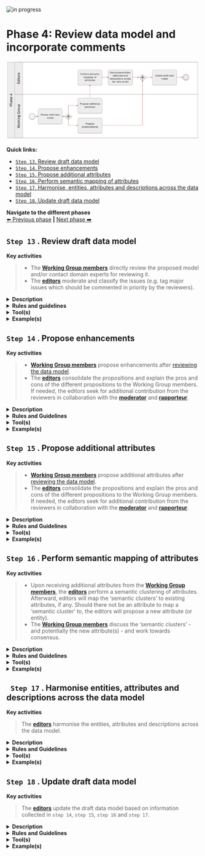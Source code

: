![in progress](https://img.shields.io/badge/status-in%20progress-yellow)


# Phase 4: Review data model and incorporate comments
![Process_Phase 4](img/methodology_phase4.PNG)

**Quick links:**
- [`Step 13`. Review draft data model](phase4.md#step-13-review-draft-data-model)
- [`Step 14`. Propose enhancements](phase4.md#step-14-proposition-enhancements)
- [`Step 15`. Propose additional attributes](phase4.md#step-15-propose-additional-attributes)
- [`Step 16`. Perform semantic mapping of attributes](phase4.md#step-16-perform-semantic-mapping-of-attributes)
- [`Step 17`. Harmonise, entities, attributes and descriptions across the data model](phase4.md#step-17-harmonise-entities-attributes-and-descriptions-across-the-data-model)
- [`Step 18`. Update draft data model](phase4.md#step-18-update-draft-data-model)

**Navigate to the different phases**\
[:arrow_left: Previous phase](phase3.md) **|**
[Next phase :arrow_right:](phase5.md)

## `Step 13` . Review draft data model

**Key activities**

> * The [<b>Working Group members</b>](../stakeholders#working-group) directly review the proposed model and/or contact domain experts for reviewing it. 
> * The [<b>editors</b>](../stakeholders#editors) moderate and classify the issues (e.g. tag major issues which should be commented in priority by the reviewers).

<details>
  <summary><b>Description</b></summary>
  
  Each published draft of the Data Model is reviewed by the Working Group members and domain experts when relevant. 
  
  Beforehand, the Working Group members and the editors agree on a tool to collaborate and capture the feedback. The reviewers can then create issues using the designated tool. When comments are captured outside of the collaborative tool, the editors make an issue out of them in the issue tracker (for each comment). 

  The editors respond within an agreed timeframe to each issue, informing the reviewer that they have noticed and will process the issue. The editors consolidate solutions to the issue and seek for additional contribution from the reviewers (i.e. remainder of the Working Group members) when needed in collaboration with the moderator and rapporteur.
  
  The issues can be in many different forms. For instance, a issue can deal with a modification to an existing entity or attribute, the addition or removal of an entity and/or attribute. For further details about these the types of issues, please check; 
  
  * [`Step 14`. Proposition enhancements](phase4.md#step-14-proposition-enhancements)
  * [`Step 15`. Propose additional attributes](phase4.md#step-15-propose-additional-attributes) 
  
  In addition to that, an issue can be qualified as `major issue` in the case it requires specific attention from the Working Group and the reviewers for commenting the issue and the potential resolutions. Further categorization (i.e. [labels](https://github.com/SEMICeu/SDG-sandbox/labels)) is proposed when registering an issue.  

  The moderators make sure that the agreement process is transparent and acknowledged by all reviewers. Concerning *how consensus will be reached* you can find more information [here](../process_and_method/review_cycles_and_consensus).

</details>
<details>
  <summary><b>Rules and guidelines</b></summary>

* Reviewers are encouraged to directly create issues on the collaborative tool.
* Reviewers are encouraged to propose a solution in case they raise an issue. 
* Reviewers are encouraged to use labelling and tagging for increasing searchability and responsiveness of contributors.
* Reviewers should consider how to present and discuss issues (e.g. technical versus business aspects).
* Reviewers are encouraged to provided context to their issues (e.g. data models used).
* Reviewers are encouraged to structure their issues and especially their denomination to increase comprehension. For instance: 

```diff
Name of the data model or sub-part (e.g. relevant entity) and a short statement of the issue

+ VehicleRegistrationCertificate evidence should contain registration status
```
</details>
<details>
  <summary><b>Tool(s)</b></summary>
  
  We propose to use GitHub as the preferred tool for reviewing the data models. Github is a collaborative tool with built-in versioning control as well as other features that make it easy to propose suggestions and raise issues. ([Here](https://docs.github.com/en/github/managing-your-work-on-github/creating-an-issue) you can find the documentation on how to create issues on GitHub.) Nevertheless, other tools such as Jira or Confluence, can also be chosen. There are some important aspects to consider when choosing a tool, on which we elaborate next.
   
  <details>
  <summary>Key aspects to consider w.r.t. the chosen tool</summary>
  
  *	**Proprietary vs open access and licensing:** 
  ```diff
  Are there licences or other requirements for accessing the tool?
  
  + GitHub: For contributing to a public repository, GitHub asks to create an account with a valid email address.
  
  What are the licensing conditions?
  
  + GitHub: For public repositories, the administrator can decide which licence applies. GitHub provides guidelines for licensing public repositories. As the content of public repositories is publicly available, the licences proposed are open source.
  
  What are the limits of the free version?
  
  + Github: Each account created can use 1 GB of storage and 1 GB of monthly bandwidth for free. 
  ```
  *	**Archiving and persistence:** 
  ```diff
  Who is owning and maintaining the tool? 
  
  + GitHub: GitHub, Inc. owned by Microsoft is the organisation owning GitHub.
  
  Has the owner engaged to store the content for a certain period? 
  
  + Github: GitHub intends to keep public repositories available except if specific conditions are met (such as violation of Terms of Service).
  ```
  *	**User-friendliness and adoption**
  ```diff
  What is the current level of adoption of the tool?
  
  + GitHub: Most of the Working Group members are familiar with GitHub.
  
  How easily can someone learn the basics?
  
  + GitHub: Accessing and creating issues in GitHub is straightforward and well-documented. Additional features can be learnt along the way.
  ```
  *	**Security**
  ```diff
  Is the content restricted?
  
  + GitHub: There are no access restrictions for public repositories. 
  ```
</details>

</details>
<details>
  <summary><b>Example(s)</b></summary>
  
  The following example describes the `review of a draft data model` followed by the creation of an issue and its processing by the editors and Working Group members. The process is the following:
  
  1. The editors publish on GitHub the diagram and tables describing the [Vehicle registration certificate](https://github.com/SEMICeu/SDG-sandbox/tree/master/evidences/vehicle_registration_certificate/data_model).
  2. While reviewing the model, a semantic expert or a domain expert will try to answer the following questions:
  ```
     * Are the elements and their relationships correctly used and labeled?
     * Do you agree with the definition of the elements?
     * Are all elements necessary for this evidence described in the model?
     * Are there conflicts between the elements of the model and the elements used in your country?
     * Is the element mandatory or optional in your country (cardinality)?
     * Do you have specific codes or expected types (e.g. format of date, address etc.) for attributes?
  ```
  3. The reviewers document their issues on GitHub. For instance, concerning the [Vehicle registration certificate](https://github.com/SEMICeu/SDG-sandbox/tree/master/evidences/vehicle_registration_certificate/data_model), the following issue was created [#45](https://github.com/SEMICeu/SDG-sandbox/issues/45).

  ```
  You may notice that the issue describes in practice several comments related to the vehicle registration certificate as well as an image of the data model used within the country. 
  ```
 
  To simplify the contribution of other reviewers to this issue, the editors will analyse the proposition, categorise it with labels, verify whether the issue should be restructured and describe the pros and cons of the issue documented. 
  
  ```
  In our example, each bullet point from the general comment should represent a separate issue. 
  However, the editors should avoid as much as possible to complexify the structure of GitHub issues by creating complex hierarchies between the issues.
  For instance, the visual data model proposed by the issue owner does not need to be separated from the initial issue #45 since it represents a direct source of information which may be relevant for more than one issue. 
```
  4. The editors or the moderators answer, usually within one working day, to the initial issue created by ackowledging the issue or directly giving an initial answer.
  5. The editors give more details about the pros and cons of (the various resolutions for) the issue(s) raised to trigger the discussions and comments from other Working Group members. 
  6. The discussion continues as reviewers comment on the issue.
  7. When no agreement has been reached, the editors prepare the discussions and alternatives to be tackled during the next webinar following the public review period.

</details>

## `Step 14` . Propose enhancements

**Key activities**
> * [<b>Working Group members</b>](../stakeholders#working-group) propose enhancements after [reviewing the data model](phase4.md#-step-13--review-draft-data-model).
> * The [<b>editors</b>](../stakeholders#editors) consolidate the propositions and explain the pros and cons of the different propositions to the Working Group members. If needed, the editors seek for additional contribution from the reviewers in collaboration with the [<b>moderator</b>](../stakeholders#moderator) and [<b>rapporteur</b>](../stakeholders#rapporteur).

<details>
  <summary><b>Description</b></summary>
  
Working Group members create semantic issues which deal with `enhancements` to the draft data models published. Enhancements can take the form of new features or requests regarding the proposed draft data models. It can be adjustements to the definitions, relationships, datatypes, cardinalities, etc.

As outlined in [Step 13. Review draft data model](phase4.md#step-13-review-draft-data-model), the editors invite opinions and feedback to the issues and moderate the ensuing discussion.  
  
After consideration of the propositions, the editors record the resolutions and send a response to the reviewers. To a semantic issue, the response usually includes a summary of the context of the proposition, the resolution agreed by the Working Group and the justification for the resolution, particularly in case the proposition is rejected.

</details>

<details>
  <summary><b>Rules and Guidelines</b></summary>
  
  * The Working Group must resolve each proposition in one of three ways:
  
    * `Accepted`: This usually means that changes will be made to the data model that will be reflected in the next release.
    *	`Rejected`: No changes will be made to the draft data model.
    * `Partially accepted`: Part of the change is accepted, but other parts are rejected.
  
</details>

<details>
  <summary><b>Tool(s)</b></summary>
    <i>There are no specific tools for this step. Similar to the previous step, we propose to use the Github issue feature (or pull request feature for the more advanced users) to propose enhancements.</i>
</details>

<details>
  <summary><b>Example(s)</b></summary>
 
 ```
  TBD
  ```
</details>



## `Step 15` . Propose additional attributes

**Key activities**
> * [<b>Working Group members</b>](../stakeholders#working-group) propose additional attributes after [reviewing the data model](phase4.md#-step-13--review-draft-data-model).
> * The [<b>editors</b>](../stakeholders#editors) consolidate the propositions and explain the pros and cons of the different propositions to the Working Group members. If needed, the editors seek for additional contribution from the reviewers in collaboration with the [<b>moderator</b>](../stakeholders#moderator) and [<b>rapporteur</b>](../stakeholders#rapporteur).

<details>
  <summary><b>Description</b></summary>

Working Group members create issues which deal with `attributes (and entities)` that could or should be included to the draft data models published. It might be that in certain cases Working Group members request the deletion of an attribute and/or entity.

As outlined in [Step 13. Review draft data model](phase4.md#step-13-review-draft-data-model), the editors invite opinions and feedback to the issue and moderate the ensuing discussion.  
  
After consideration of the proposition, the editors record the resolution and send a response to the reviewers. The response usually includes the resolution agreed by the Working Group and the justification for the resolution, particularly in case the proposed attribute(s) is (are) rejected. 

</details>

<details>
  <summary><b>Rules and Guidelines</b></summary>
  
  The Working Group must resolve each proposition in one of three ways:
  
  * `Accepted`: This usually means that changes will be made that will be reflected in the next draft data model.
  *	`Rejected`: No changes will be made to the draft data model.
  *	`Partially accepted`: Part of the change is accepted, but other parts are rejected.
  
</details>

<details>
  <summary><b>Tool(s)</b></summary>
    <i>There are no specific tools for this step. Similar to the previous step, we propose to use the Github issue feature (or pull request feature for the more advanced users) to propose additional attributes/entities.</i>
</details>

<details>
  <summary><b>Example(s)</b></summary>

  For instance, issue [#26](https://github.com/SEMICeu/SDG-sandbox/issues/26) suggested to add the CO2 emission per KM as well as the environmental class attributes to the [vehicle class](https://github.com/SEMICeu/SDG-sandbox/blob/master/evidences/vehicle_registration_certificate/data_model/vehicle_registration_certificate_diagram_v0.09.pdf). 

</details>

## `Step 16` . Perform semantic mapping of attributes

**Key activities**
> * Upon receiving additional attributes from the [<b>Working Group members</b>](../stakeholders#working-group), the [<b>editors</b>](../stakeholders#editors) perform a semantic clustering of attributes. Afterward, editors will map the ‘semantic clusters’ to existing attributes, if any. Should there not be an attribute to map a ‘semantic cluster’ to, the editors will propose a new attribute (or entity). 
> * The [<b>Working Group members</b>](../stakeholders#working-group) discuss the ‘semantic clusters’ - and potentially the new attribute(s) - and work towards consensus. 

<details>
  <summary><b>Description</b></summary>
  Wherever attributes do not convey exactly the same information, ‘semantic clusters’ of similar attributes should be constructed to find a common, higher-level, and more general attribute to which the more specific attributes can be mapped. 
  
</details>

<details>
  <summary><b>Rules and Guidelines</b></summary>
  
  * The relationships among different attributes (or entities) can be given a value according to the [SKOS (Simple Knowledge Organization System_Mapping system](https://www.w3.org/TR/skos-reference/#mapping). The different values of which are
    * exact match
    * close match
    * related match
    * broader match
    * narrower match
    * (no match, i.e. absence of match)
</details>

<details>
  <summary><b>Tool(s)</b></summary>
  
  * This step can be performed using a spreadsheet tool, such as Microsoft Excel, in which related attributes are juxtapositioned in two columns and given a semantic mapping value in a third column.
</details>

<details>
  <summary><b>Example(s)</b></summary>
  
 ```
  speed hasCloseMatch velocity
  ```
</details>

## ` Step 17` . Harmonise entities, attributes and descriptions across the data model

**Key activities**
> The [<b>editors</b>](../stakeholders#editors) harmonise the entities, attributes and descriptions across the data model.

<details>
  <summary><b>Description</b></summary>
  The editors consider all the entities, attributes and descriptions across the data model and check their consistency. Editors may propose changes to the attributes, for example to harmonise the names and definitions across entities or solve inconsistencies.
</details>

<details>
  <summary><b>Rules and Guidelines</b></summary>
</details>

<details>
  <summary><b>Tool(s)</b></summary>
  <i>There are no specific tools for this step.</i>
</details>

<details>
  <summary><b>Example(s)</b></summary>

```
  TBD
  ```
</details>

## `Step 18` . Update draft data model

**Key activities**
> The [<b>editors</b>](../stakeholders#editors) update the draft data model based on information collected in `step 14`, `step 15`, `step 16` and `step 17`. 

<details>
  <summary><b>Description</b></summary>
  The draft data model expressed as an UML diagram with textual description (i.e. tables) of the entities, attributes, relationships, definitions and cardinalities is updated. The editor constructs the new version of the data model based on the changes that have been agreed upon and derived from the previous four steps.  
</details>

<details>
  <summary><b>Rules and Guidelines</b></summary>
  
Publication as a _last call_ Working Draft does not imply endorsement by the Working Group members or its representatives. This is a draft model and may be updated, replaced or made obsolete by other model at any time. It is inappropriate to cite this model as other than work in progress. Endorsement of the model will be sought in the next `step 18`
</details>

<details>
  <summary><b>Tool(s)</b></summary>
  <i>There are no specific tools for this step.</i>
</details>

<details>
  <summary><b>Example(s)</b></summary>
 ```
  TBD
  ```
</details>
